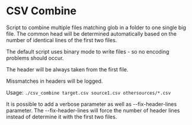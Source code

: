 # CSV Combine

Script to combine multiple files matching glob in a folder to one single big file.
The common head will be determined automatically based on the number of identical lines of 
the first two files.

The default script uses binary mode to write files - so no encoding problems should occur.

The header will be always taken from the first file.

Missmatches in headers will be logged.

Usage:
`./csv_combine target.csv source1.csv othersources/*.csv`

It is possible to add a verbose parameter as well as --fix-header-lines parameter.
The --fix-header-lines will force the number of header lines instead of determine it with the first two files.
